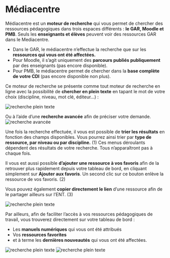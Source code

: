 # Médiacentre

Médiacentre est un **moteur de recherche** qui vous permet de chercher des ressources pédagogiques dans trois espaces différents : **le GAR, Moodle et PMB**.
Seuls les **enseignants et élèves** peuvent voir des ressources GAR dans le Mediacentre.

- Dans le GAR, le médiacentre n’effectue la recherche que sur les **ressources qui vous ont été affectées.**
- Pour Moodle, il s’agit uniquement des **parcours publiés publiquement** par des enseignants (pas encore disponible).
- Pour PMB, le médiacentre permet de chercher dans la **base complète de votre CDI** (pas encore disponible non plus).

Ce moteur de recherche se présente comme tout moteur de recherche en ligne avec la possibilité de **chercher en plein texte** en tapant le mot de votre choix (discipline, niveau, mot clé, éditeur…) :

![recherche plein texte](.gitbook/assets/mediacentre_barre-de-recherche.png)

Ou à l’aide d’une **recherche avancée** afin de préciser votre demande.
![recherche avancée](.gitbook/assets/mediacentre_recherche-avancee.png)

Une fois la recherche effectuée, il vous est possible de **trier les résultats** en fonction des champs disponibles. Vous pourrez ainsi trier par **type de ressource, par niveau ou par discipline.** (1) Ces menus déroulants dépendent des résultats de votre recherche. Tous n’apparaîtront pas à chaque fois.

Il vous est aussi possible **d’ajouter une ressource à vos favoris** afin de la retrouver plus rapidement depuis votre tableau de bord, en cliquant simplement sur **Ajouter aux favoris**. Un second clic sur ce bouton enlève la ressource de vos favoris. (2)

Vous pouvez également **copier directement le lien** d’une ressource afin de le partager ailleurs sur l’ENT. (3)

![recherche plein texte](.gitbook/assets/mediacentre_resultat_recherche.png)

Par ailleurs, afin de faciliter l’accès à vos ressources pédagogiques de travail, vous trouverez directement sur votre tableau de bord :
-	Les **manuels numériques** qui vous ont été attribués
-	Vos **ressources favorites**
- et à terme les **dernières nouveautés** qui vous ont été affectées.

![recherche plein texte](.gitbook/assets/mediacentre_mes-manuels.png)
![recherche plein texte](.gitbook/assets/mediacentre_mes-favoris.png)
